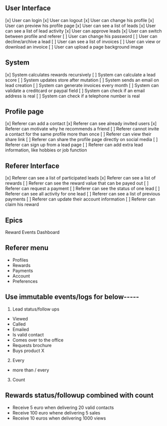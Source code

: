 

## User Interface
[x] User can login
[x] User can logout
[x] User can change his profile
[x] User can preview his profile page
[x] User can see a list of leads
[x] User can see a list of lead activity
[x] User can approve leads
[x] User can switch between profile and referer
[ ] User can change his password
[ ] User can decline/archive a lead
[ ] User can see a list of invoices
[ ] User can view or download an invoice
[ ] User can upload a page background image

## System
[x] System calculates rewards recursively
[ ] System can calculate a lead score
[ ] System updates store after mutation
[ ] System sends an email on lead creation
[ ] System can generate invoices every month
[ ] System can validate a creditcard or paypal field
[ ] System can check if an email address is real
[ ] System can check if a telephone number is real

## Profile page
[x] Referer can add a contact
[x] Referer can see already invited users
[x] Referer can motivate why he recommends a friend
[ ] Referer cannot invite a contact for the same profile more than once
[ ] Referer can view their share link
[ ] Referer can share the profile page directly on social media
[ ] Referer can sign up from a lead page
[ ] Referer can add extra lead information, like hobbies or job function

## Referer Interface
[x] Referer can see a list of participated leads
[x] Referer can see a list of rewards
[ ] Referer can see the reward value that can be payed out
[ ] Referer can request a payment
[ ] Referer can see the status of one lead
[ ] Referer can see all activity for one lead
[ ] Referer can see a list of previous payments
[ ] Referer can update their account information
[ ] Referer can claim his reward


## Epics
Reward
Events
Dashboard


## Referer menu
- Profiles
- Rewards
- Payments
- Account
- Preferences


## Use immutable events/logs for below-----

1. Lead status/follow ups
- Viewed
- Called
- Emailed
- Is valid contact
- Comes over to the office
- Requests brochure
- Buys product X

2. Every
- more than / every

3. Count

## Rewards status/followup combined with count
- Receive 5 euro when delivering 20 valid contacts
- Receive 100 euro whene delivering 5 sales
- Receive 10 euros when delivering 1000 views
